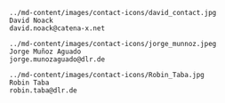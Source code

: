 
```contact_card
../md-content/images/contact-icons/david_contact.jpg
David Noack
david.noack@catena-x.net
```

```contact_card
../md-content/images/contact-icons/jorge_munnoz.jpeg
Jorge Muñoz Aguado
jorge.munozaguado@dlr.de
```

```contact_card
../md-content/images/contact-icons/Robin_Taba.jpg
Robin Taba
robin.taba@dlr.de
```
